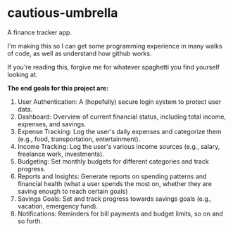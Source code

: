 # cautious-umbrella
A finance tracker app.

I'm making this so I can get some programming experience in many walks of code, as well as understand how github works.

If you're reading this, forgive me for whatever spaghetti you find yourself looking at.

**The end goals for this project are:**

1. User Authentication: A (hopefully) secure login system to protect user data.
2. Dashboard: Overview of current financial status, including total income, expenses, and savings.
3. Expense Tracking: Log the user's daily expenses and categorize them (e.g., food, transportation, entertainment).
4. Income Tracking: Log the user's various income sources (e.g., salary, freelance work, investments).
5. Budgeting: Set monthly budgets for different categories and track progress.
6. Reports and Insights: Generate reports on spending patterns and financial health (what a user spends the most on, whether they are saving enough to reach certain goals)
7. Savings Goals: Set and track progress towards savings goals (e.g., vacation, emergency fund).
8. Notifications: Reminders for bill payments and budget limits, so on and so forth.


